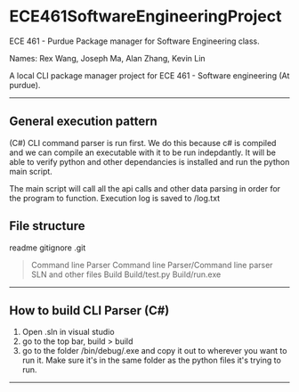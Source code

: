 # ECE461SoftwareEngineeringProject
 ECE 461 - Purdue Package manager for Software Engineering class.

Names: Rex Wang, Joseph Ma, Alan Zhang, Kevin Lin

A local CLI package manager project for ECE 461 - Software engineering (At purdue). 


---

## General execution pattern

(C#) CLI command parser is run first. We do this because c# is compiled and we can compile an executable with it to be run indepdantly. It will be able to verify python and other dependancies is installed and run the python main script.

The main script will call all the api calls and other data parsing in order for the program to function. Execution log is saved to /log.txt

## File structure

readme
gitignore
.git
>Command line Parser
>Command line Parser/Command line parser SLN and other files
>Build
>Build/test.py
>Build/run.exe

---

## How to build CLI Parser (C#)

1. Open .sln in visual studio
2. go to the top bar, build > build
3. go to the folder /bin/debug/<file>.exe and copy it out to wherever you want to run it. Make sure it's in the same folder as the python files it's trying to run.

---





